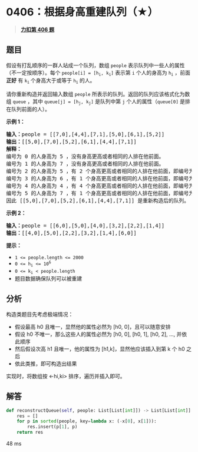 # 0406：根据身高重建队列（★）


> <u>**[力扣第 406 题](https://leetcode.cn/problems/queue-reconstruction-by-height/)**</u>

## 题目

<p>假设有打乱顺序的一群人站成一个队列，数组 <code>people</code> 表示队列中一些人的属性（不一定按顺序）。每个 <code>people[i] = [h<sub>i</sub>, k<sub>i</sub>]</code> 表示第 <code>i</code> 个人的身高为 <code>h<sub>i</sub></code> ，前面 <strong>正好</strong> 有 <code>k<sub>i</sub></code><sub> </sub>个身高大于或等于 <code>h<sub>i</sub></code> 的人。</p>

<p>请你重新构造并返回输入数组 <code>people</code> 所表示的队列。返回的队列应该格式化为数组 <code>queue</code> ，其中 <code>queue[j] = [h<sub>j</sub>, k<sub>j</sub>]</code> 是队列中第 <code>j</code> 个人的属性（<code>queue[0]</code> 是排在队列前面的人）。</p>



<ul>
</ul>

<p><strong>示例 1：</strong></p>

<pre>
<strong>输入：</strong>people = [[7,0],[4,4],[7,1],[5,0],[6,1],[5,2]]
<strong>输出：</strong>[[5,0],[7,0],[5,2],[6,1],[4,4],[7,1]]
<strong>解释：</strong>
编号为 0 的人身高为 5 ，没有身高更高或者相同的人排在他前面。
编号为 1 的人身高为 7 ，没有身高更高或者相同的人排在他前面。
编号为 2 的人身高为 5 ，有 2 个身高更高或者相同的人排在他前面，即编号为 0 和 1 的人。
编号为 3 的人身高为 6 ，有 1 个身高更高或者相同的人排在他前面，即编号为 1 的人。
编号为 4 的人身高为 4 ，有 4 个身高更高或者相同的人排在他前面，即编号为 0、1、2、3 的人。
编号为 5 的人身高为 7 ，有 1 个身高更高或者相同的人排在他前面，即编号为 1 的人。
因此 [[5,0],[7,0],[5,2],[6,1],[4,4],[7,1]] 是重新构造后的队列。
</pre>

<p><strong>示例 2：</strong></p>

<pre>
<strong>输入：</strong>people = [[6,0],[5,0],[4,0],[3,2],[2,2],[1,4]]
<strong>输出：</strong>[[4,0],[5,0],[2,2],[3,2],[1,4],[6,0]]
</pre>



<p><strong>提示：</strong></p>

<ul>
<li><code>1 <= people.length <= 2000</code></li>
<li><code>0 <= h<sub>i</sub> <= 10<sup>6</sup></code></li>
<li><code>0 <= k<sub>i</sub> < people.length</code></li>
<li>题目数据确保队列可以被重建</li>
</ul>


## 分析

构造类题目先考虑极端情况：
- 假设最高 h0 且唯一，显然他的属性必然为 [h0, 0]，且可以随意安排
- 假设 h0 不唯一，那么这些人的属性必然为 [h0, 0], [h0, 1], [h0, 2], ..., 并依此顺序
- 然后假设次高 h1 且唯一，他的属性为 [h1,k]，显然他应该插入到第 k 个 h0 之后
- 依此类推，即可构造出结果

实现时，将数组按 <-hi,ki> 排序，遍历并插入即可。

## 解答

```python
def reconstructQueue(self, people: List[List[int]]) -> List[List[int]]:
    res = []
    for p in sorted(people, key=lambda x: (-x[0], x[1])):
        res.insert(p[1], p)
    return res
```
48 ms

